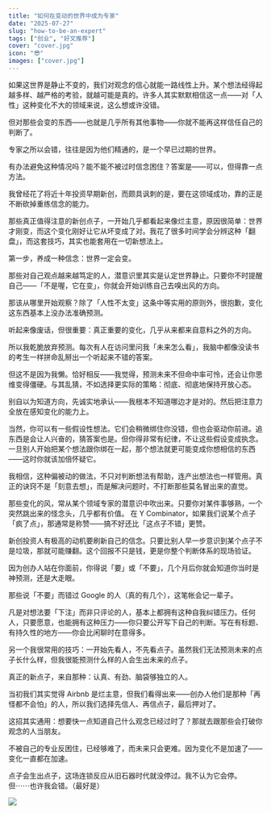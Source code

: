 ```yaml
---
title: "如何在变动的世界中成为专家"
date: "2025-07-27"
slug: "how-to-be-an-expert"
tags: ["创业", "好文推荐"]
cover: "cover.jpg"
icon: "😎"
images: ["cover.jpg"]
---
```

如果这世界是静止不变的，我们对观念的信心就能一路线性上升。某个想法经得起越多样、越严格的考验，就越可能是真的。许多人其实默默相信这一点——对「人性」这种变化不大的领域来说，这么想或许没错。



但对那些会变的东西——也就是几乎所有其他事物——你就不能再这样信任自己的判断了。



专家之所以会错，往往是因为他们精通的，是一个早已过期的世界。



有办法避免这种情况吗？能不能不被过时信念困住？答案是——可以，但得靠一点方法。



我曾经花了将近十年投资早期新创，而颇具讽刺的是，要在这领域成功，靠的正是不断砍掉重练信念的能力。



那些真正值得注意的新创点子，一开始几乎都看起来像烂主意，原因很简单：世界才刚变，而这个变化刚好让它从坏变成了对。我花了很多时间学会分辨这种「翻盘」，而这套技巧，其实也能套用在一切新想法上。



第一步，养成一种信念：世界一定会变。



那些对自己观点越来越笃定的人，潜意识里其实是认定世界静止。只要你不时提醒自己——「不是喔，它在变」，你就会开始训练自己去嗅出风的方向。



那该从哪里开始观察？除了「人性不太变」这条中等实用的原则外，很抱歉，变化这东西基本上没办法准确预测。



听起来像废话，但很重要：真正重要的变化，几乎从来都来自意料之外的方向。



所以我乾脆放弃预测。每次有人在访问里问我「未来怎么看」，我脑中都像没读书的考生一样拼命乱掰出一个听起来不错的答案。



但这不是因为我懒。恰好相反——我觉得，预测未来不但命中率可怜，还会让你思维变得僵硬。与其乱猜，不如选择更实际的策略：彻底、彻底地保持开放心态。



别自以为知道方向，先诚实地承认——我根本不知道哪边才是对的。然后把注意力全放在感知变化的能力上。



当然，你可以有一些假设性想法。它们会稍微绑住你没错，但也会驱动你前进。追东西是会让人兴奋的，猜答案也是。但你得非常有纪律，不让这些假设变成执念。
一旦别人开始把某个想法跟你绑在一起，那个想法就更可能变成你想相信的东西——这时你就该加倍怀疑它。



我相信，这种偏被动的做法，不只对判断想法有帮助，连产出想法也一样管用。真正的诀窍不是「刻意去想」，而是解决问题时，不打断那些莫名冒出来的直觉。



那些变化的风，常从某个领域专家的潜意识中吹出来。只要你对某件事够熟，一个突然跳出来的怪念头，几乎都有价值。
在 Y Combinator，如果我们说某个点子「疯了点」，那通常是称赞——搞不好还比「这点子不错」更赞。



新创投资人有极高的动机要刷新自己的信念。只要比别人早一步意识到某个点子不是垃圾，那就可能赚翻。这个回报不只是钱，更是你整个判断体系的现场验证。



因为创办人站在你面前，你得说「要」或「不要」，几个月后你就会知道你当时是神预测，还是大走眼。



那些说「不要」而错过 Google 的人（真的有几个），这笔帐会记一辈子。



凡是对想法要「下注」而非只评论的人，基本上都拥有这种自我纠错压力。任何人，只要愿意，也能拥有这种压力——你只要公开写下自己的判断。写在有标题、有持久性的地方——你会比闲聊时在意得多。



另一个我很常用的技巧：一开始先看人，不先看点子。虽然我们无法预测未来的点子长什么样，但我很能预测什么样的人会生出未来的点子。



真正的新点子，来自那种：认真、有劲、脑袋够独立的人。



当初我们其实觉得 Airbnb 是烂主意，但我们看得出来——创办人他们是那种「再怪都不会怕」的人，所以我们选择先信人、再信点子，最后押对了。



这招其实通用：想要快一点知道自己什么观念已经过时了？那就去跟那些会打破你观念的人当朋友。



不被自己的专业反困住，已经够难了，而未来只会更难。因为变化不是加速了——变化一直都在加速。



点子会生出点子，这场连锁反应从旧石器时代就没停过。我不认为它会停。
但⋯⋯也许我会错。（最好是）




![](https://prod-files-secure.s3.us-west-2.amazonaws.com/112d0858-5090-4d34-a606-b75eb8d65fd2/46476355-9cf3-4e99-9b7a-3531bc426380/1000202064.png?X-Amz-Algorithm=AWS4-HMAC-SHA256&X-Amz-Content-Sha256=UNSIGNED-PAYLOAD&X-Amz-Credential=ASIAZI2LB466Q325NXTK%2F20250930%2Fus-west-2%2Fs3%2Faws4_request&X-Amz-Date=20250930T071355Z&X-Amz-Expires=3600&X-Amz-Security-Token=IQoJb3JpZ2luX2VjEF4aCXVzLXdlc3QtMiJIMEYCIQCp%2FsW0DSlYrI7AdO6%2Bx0BQ%2BpnG%2B6crzbHTNtsYwJA1JAIhALnCLntATVUL9Axj7dQsCZnJutX6zSSI1fNW4Br4F2u6KogECOf%2F%2F%2F%2F%2F%2F%2F%2F%2F%2FwEQABoMNjM3NDIzMTgzODA1Igyg6HeVC7MQSZNRZswq3AMgIVyX6mnNEwF2NwbpDk9myPOi75W1lqLAQFabhoamYExNQwQwhWduG4ZUBomlHts%2FjOT3%2B4ss1%2FtptIM9L4d8%2F%2BRlBnAl020tqeNQ3wJK7FSEBmxdJ3lXeR2xA1hS%2FieiDmZi0Si0%2BkcFb9EE43H41nvYRXn6lnQ5LmMGGF8cTWpDOsJyf2vq7UUWkBT9WpSh3mS3V%2FM3H%2FCuDEodlWk2i4%2FNsdJlsK3VUW1tbC5HS0DEEDGOWxeveI2nl4dmAnbXfKWlY32RV0IGe70%2BBqF6oVrK4qXY7QPx0pZAPX4%2F7Uts6S22O1NRBYieJRq2Hx8%2F6CbpLRRtWpkSt5CtY8LlXuloQI7NabrdPQ8b4WUzSn4ZhQsHikOJ7YlzA0%2F6cIMb6uI8Uh5hHSUMEx%2FAoIAchXQdEhrfOH523uUGo45ARuW0a7uBSV0ko8wOOIJEbOqeG%2BUY%2FlUGD%2BfppDvyYel8dJFSIdq1vS7naUA8Cs5GjJVB1NcxCa9BHfeVjtouye8PbGSTv2DPlnHnIp4Bfs1sgbv6ZcucPKHneHf1W82v6APT2TkUq8bVaGdjhIJzT5k%2BA4Vhrzzu%2F74f1ZS9R3krEPuwNuXI1LIm8SzMBj6kIafUcwyHiUPXu4oWKTD55O3GBjqkAbvAOlxUkZaf4q5lNgQR5Misssvf8vYoYEc0H1WZ9rAafSiGiRdD%2Fgz%2BBc01Gv3HxSzYsEukXwFhablfIKg2ArDaSULCXcygZwoThviyPktJQGoFUPndHn%2FduxmKpAs8%2FqJtRb%2BiU4%2BvQfNI9GrdCK%2Fa3Dc1BbhfRgPbts3tSZGrmNmVudj2Y3J2l6WLXEzSLzSKbtGlp4a1VIYLWb94Q5wtLwg9&X-Amz-Signature=b2505b9b0a667f6c07f8799f7a19c65f54c3488ef660c6786299e58689285091&X-Amz-SignedHeaders=host&x-amz-checksum-mode=ENABLED&x-id=GetObject)

